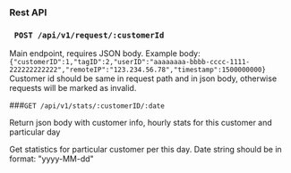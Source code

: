 ### Rest API

### ``` POST /api/v1/request/:customerId```
Main endpoint, requires JSON body.
Example body:
```{"customerID":1,"tagID":2,"userID":"aaaaaaaa-bbbb-cccc-1111-222222222222","remoteIP":"123.234.56.78","timestamp":1500000000}```
Customer id should be same in request path and in json body, otherwise requests will be marked as invalid.

###```GET /api/v1/stats/:customerID/:date```

Return json body with customer info, hourly stats for this customer and particular day

Get statistics for particular customer per this day.
Date string should be in format: "yyyy-MM-dd"